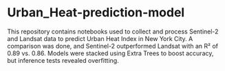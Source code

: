 # Urban_Heat-prediction-model
This repository contains notebooks used to collect and process Sentinel-2 and Landsat data to predict Urban Heat Index in New York City. A comparison was done, and Sentinel-2 outperformed Landsat with an R² of 0.89 vs. 0.86. Models were stacked using Extra Trees to boost accuracy, but inference tests revealed overfitting.
